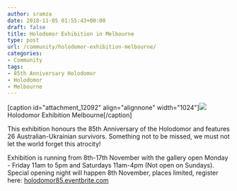```yaml
---
author: sramza
date: 2018-11-05 01:55:43+00:00
draft: false
title: Holodomor Exhibition in Melbourne
type: post
url: /community/holodomor-exhibition-melbourne/
categories:
- Community
tags:
- 85th Anniversary Holodomor
- Holodomor
- Melbourne
---
```


[caption id="attachment_12092" align="alignnone" width="1024"][![](http://www.ozeukes.com/wp-content/uploads/2018/11/Final_Holodomor-Exhibition-1024x742.jpg)
](http://www.ozeukes.com/wp-content/uploads/2018/11/Final_Holodomor-Exhibition.jpg) Holodomor Exhibition Melbourne[/caption]

This exhibition honours the 85th Anniversary of the Holodomor and features 26 Australian-Ukrainian survivors. Something not to be missed, we must not let the world forget this atrocity!

Exhibition is running from 8th-17th November with the gallery open Monday - Friday 11am to 5pm and Saturdays 11am-4pm (Not open on Sundays). Special opening night will happen 8th November, places limited, register here: [holodomor85.eventbrite.com](http://holodomor85.eventbrite.com)
